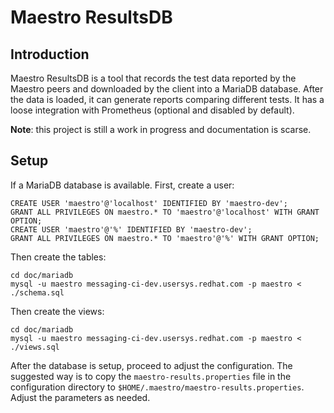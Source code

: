 Maestro ResultsDB
============


Introduction
----

Maestro ResultsDB is a tool that records the test data reported by the Maestro peers and downloaded by the client into 
a MariaDB database. After the data is loaded, it can generate reports comparing different tests. It has a loose
integration with Prometheus (optional and disabled by default).

**Note**: this project is still a work in progress and documentation is scarse.

Setup
----

If a MariaDB database is available. First, create a user: 


```
CREATE USER 'maestro'@'localhost' IDENTIFIED BY 'maestro-dev';
GRANT ALL PRIVILEGES ON maestro.* TO 'maestro'@'localhost' WITH GRANT OPTION;
CREATE USER 'maestro'@'%' IDENTIFIED BY 'maestro-dev';
GRANT ALL PRIVILEGES ON maestro.* TO 'maestro'@'%' WITH GRANT OPTION;
```

Then create the tables: 
``````
cd doc/mariadb
mysql -u maestro messaging-ci-dev.usersys.redhat.com -p maestro < ./schema.sql
``````

Then create the views:
``````
cd doc/mariadb
mysql -u maestro messaging-ci-dev.usersys.redhat.com -p maestro < ./views.sql
``````

After the database is setup, proceed to adjust the configuration. The suggested way is to copy the 
`maestro-results.properties` file in the configuration directory to `$HOME/.maestro/maestro-results.properties`.
Adjust the parameters as needed. 